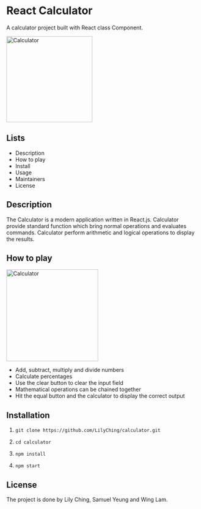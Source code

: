 # React Calculator
A calculator project built with React class Component.

<img width="225" alt="Calculator" src="https://user-images.githubusercontent.com/106130121/182583964-d5a9d175-7f37-4053-8da0-d9f668d54fe0.png">

## Lists
* Description
* How to play
* Install
* Usage
* Maintainers
* License

## Description
The Calculator is a modern application written in React.js. Calculator provide standard function which bring normal operations and evaluates commands. Calculator perform arithmetic and logical operations to display the results.

## How to play
<img width="240" alt="Calculator" src="https://user-images.githubusercontent.com/106130121/182590007-42c4eb39-a377-4070-9876-c6bab535d81f.gif">

* Add, subtract, multiply and divide numbers
* Calculate percentages
* Use the clear button to clear the input field
* Mathematical operations can be chained together
* Hit the equal button and the calculator to display the correct output

##  Installation

1. `git clone https://github.com/LilyChing/calculator.git`

2. `cd calculator`

3. `npm install`

4. `npm start`

## License

The project is done by Lily Ching, Samuel Yeung and Wing Lam.
